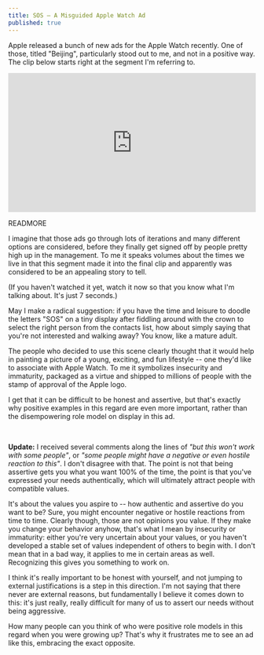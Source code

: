 ```yaml
---
title: SOS – A Misguided Apple Watch Ad
published: true
---
```


Apple released a bunch of new ads for the Apple Watch recently. One of those, titled "Beijing", particularly stood out to me, and not in a positive way. The clip below starts right at the segment I'm referring to.

<style>.embed-container { position: relative; padding-bottom: 56.25%; height: 0; overflow: hidden; max-width: 100%; } .embed-container iframe, .embed-container object, .embed-container embed { position: absolute; top: 0; left: 0; width: 100%; height: 100%; }</style><div class='embed-container'><iframe src='https://www.youtube.com/embed/Of0UWpK5bEo?start=23' frameborder='0' allowfullscreen></iframe></div>

READMORE

I imagine that those ads go through lots of iterations and many different options are considered, before they finally get signed off by people pretty high up in the management. To me it speaks volumes about the times we live in that this segment made it into the final clip and apparently was considered to be an appealing story to tell.

(If you haven't watched it yet, watch it now so that you know what I'm talking about. It's just 7 seconds.)

May I make a radical suggestion: if you have the time and leisure to doodle the letters "SOS" on a tiny display after fiddling around with the crown to select the right person from the contacts list, how about simply saying that you're not interested and walking away? You know, like a mature adult.

The people who decided to use this scene clearly thought that it would help in painting a picture of a young, exciting, and fun lifestyle -- one they'd like to associate with Apple Watch. To me it symbolizes insecurity and immaturity, packaged as a virtue and shipped to millions of people with the stamp of approval of the Apple logo.

I get that it can be difficult to be honest and assertive, but that's exactly why positive examples in this regard are even more important, rather than the disempowering role model on display in this ad.

<br>

**Update:** I received several comments along the lines of *"but this won't work with some people"*, or *"some people might have a negative or even hostile reaction to this"*. I don't disagree with that. The point is not that being assertive gets you what you want 100% of the time, the point is that you've expressed your needs authentically, which will ultimately attract people with compatible values.

It's about the values you aspire to -- how authentic and assertive do you want to be? Sure, you might encounter negative or hostile reactions from time to time. Clearly though, those are not opinions you value. If they make you change your behavior anyhow, that's what I mean by insecurity or immaturity: either you're very uncertain about your values, or you haven't developed a stable set of values independent of others to begin with. I don't mean that in a bad way, it applies to me in certain areas as well. Recognizing this gives you something to work on.

I think it's really important to be honest with yourself, and not jumping to external justifications is a step in this direction. I'm not saying that there never are external reasons, but fundamentally I believe it comes down to this: it's just really, really difficult for many of us to assert our needs without being aggressive.

How many people can you think of who were positive role models in this regard when you were growing up? That's why it frustrates me to see an ad like this, embracing the exact opposite.
